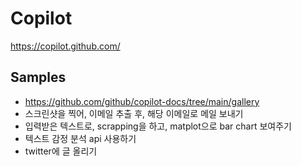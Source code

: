 # Copilot

https://copilot.github.com/


## Samples
- https://github.com/github/copilot-docs/tree/main/gallery
- 스크린샷을 찍어, 이메일 추출 후, 해당 이메일로 메일 보내기
- 입력받은 텍스트로, scrapping을 하고, matplot으로 bar chart 보여주기
- 텍스트 감정 분석 api 사용하기
- twitter에 글 올리기

